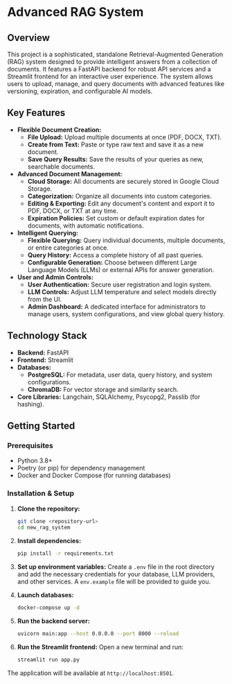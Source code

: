 # Advanced RAG System

## Overview

This project is a sophisticated, standalone Retrieval-Augmented Generation (RAG) system designed to provide intelligent answers from a collection of documents. It features a FastAPI backend for robust API services and a Streamlit frontend for an interactive user experience. The system allows users to upload, manage, and query documents with advanced features like versioning, expiration, and configurable AI models.

## Key Features

*   **Flexible Document Creation:**
    *   **File Upload:** Upload multiple documents at once (PDF, DOCX, TXT).
    *   **Create from Text:** Paste or type raw text and save it as a new document.
    *   **Save Query Results:** Save the results of your queries as new, searchable documents.
*   **Advanced Document Management:**
    *   **Cloud Storage:** All documents are securely stored in Google Cloud Storage.
    *   **Categorization:** Organize all documents into custom categories.
    *   **Editing & Exporting:** Edit any document's content and export it to PDF, DOCX, or TXT at any time.
    *   **Expiration Policies:** Set custom or default expiration dates for documents, with automatic notifications.
*   **Intelligent Querying:**
    *   **Flexible Querying:** Query individual documents, multiple documents, or entire categories at once.
    *   **Query History:** Access a complete history of all past queries.
    *   **Configurable Generation:** Choose between different Large Language Models (LLMs) or external APIs for answer generation.
*   **User and Admin Controls:**
    *   **User Authentication:** Secure user registration and login system.
    *   **LLM Controls:** Adjust LLM temperature and select models directly from the UI.
    *   **Admin Dashboard:** A dedicated interface for administrators to manage users, system configurations, and view global query history.

## Technology Stack

*   **Backend:** FastAPI
*   **Frontend:** Streamlit
*   **Databases:**
    *   **PostgreSQL:** For metadata, user data, query history, and system configurations.
    *   **ChromaDB:** For vector storage and similarity search.
*   **Core Libraries:** Langchain, SQLAlchemy, Psycopg2, Passlib (for hashing).

## Getting Started

### Prerequisites

*   Python 3.8+
*   Poetry (or pip) for dependency management
*   Docker and Docker Compose (for running databases)

### Installation & Setup

1.  **Clone the repository:**
    ```bash
    git clone <repository-url>
    cd new_rag_system
    ```

2.  **Install dependencies:**
    ```bash
    pip install -r requirements.txt
    ```

3.  **Set up environment variables:**
    Create a `.env` file in the root directory and add the necessary credentials for your database, LLM providers, and other services. A `env.example` file will be provided to guide you.

4.  **Launch databases:**
    ```bash
    docker-compose up -d
    ```

5.  **Run the backend server:**
    ```bash
    uvicorn main:app --host 0.0.0.0 --port 8000 --reload
    ```

6.  **Run the Streamlit frontend:**
    Open a new terminal and run:
    ```bash
    streamlit run app.py
    ```
The application will be available at `http://localhost:8501`.
